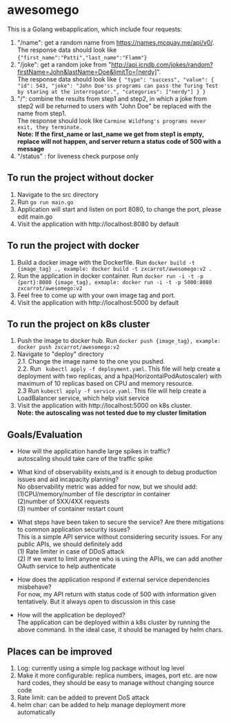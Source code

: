 # awesomego
This is a Golang webapplication, which include four requests:
1. "/name": get a random name from https://names.mcquay.me/api/v0/.    
The response data should look like ```{"first_name":"Patti","last_name":"Flamm"}```
2. "/joke": get a random joke from "http://api.icndb.com/jokes/random?firstName=John&lastName=Doe&limitTo=[nerdy]".    
The response data should look like ```{ "type": "success", "value": { "id": 543, "joke": "John Doe'ss programs can pass the Turing Test by staring at the interrogator.", "categories": ["nerdy"] } }```
3. "/": combine the results from step1 and step2, in which a joke from step2 will be returned to users with "John Doe" be replaced with the name from step1.    
The response should look like ```Carmine Wildfong's programs never exit, they terminate.```   
**Note: If the first_name or last_name we get from step1 is empty, replace will not happen, and server return a status code of 500 with a message**
4. "/status" : for liveness check purpose only   

## To run the project without docker
1. Navigate to the src directory
2. Run ```go run main.go```
3. Application will start and listen on port 8080, to change the port, please edit main.go
4. Visit the application with http://localhost:8080 by default   

## To run the project with docker 
1. Build a docker image with the Dockerfile. Run ```docker build -t {image_tag} ., example: docker build -t zxcarrot/awesomego:v2 .```
2. Run the application in docker container. Run ```docker run -i -t -p {port}:8080 {image_tag}, exmaple: docker run -i -t -p 5000:8080 zxcarrot/awesomego:v2```
3. Feel free to come up with your own image tag and port.
4. Visit the application with http://localhost:5000 by default   

## To run the project on k8s cluster
1. Push the image to docker hub. Run ```docker push {image_tag}, example: docker push zxcarrot/awesomego:v2```
2. Navigate to "deploy" directory   
2.1. Change the image name to the one you pushed.   
2.2. Run ``` kubectl apply -f deployment.yaml```. This file will help create a deployment with two replicas, and a hpa(HorizontalPodAutoscaler) with maximum of 10 replicas based on CPU and memory resource.   
2.3 Run ```kubectl apply -f service.yaml```. This file will help create a LoadBalancer service, which help visit service
3. Visit the application with http://localhost:5000 on k8s cluster.   
**Note: the autoscaling was not tested due to my cluster limitation**


## Goals/Evaluation
* How will the application handle large spikes in traffic?   
autoscaling should take care of the traffic spike
* What kind of observability exists,and is it enough to debug production issues and aid incapacity planning?   
 No observability metric was added for now, but we should add:    
(1)CPU/memory/number of file descriptor in container   
(2)number of 5XX/4XX requests    
(3) number of container restart count    
* What steps have been taken to secure the service? Are there mitigations to common application security issues?   
This is a simple API service without considering security issues. For any public APIs, we should definitely add    
(1) Rate limiter in case of DDoS attack   
(2) If we want to limit anyone who is using the APIs, we can add another OAuth service to help authenticate

* How does the application respond if external service dependencies misbehave?    
For now, my API return with status code of 500 with information given tentatively. But it always open to discussion in this case   
* How will the application be deployed?   
The application can be deployed within a k8s cluster by running the above command. In the ideal case, it should be managed by helm chars.


## Places can be improved
1. Log: currently using a simple log package without log level
2. Make it more configurable: replica numbers, images, port etc. are now hard codes, they should be easy to manage without changing source code
3. Rate limit: can be added to prevent DoS attack 
4. helm char: can be added to help manage deployment more automatically
